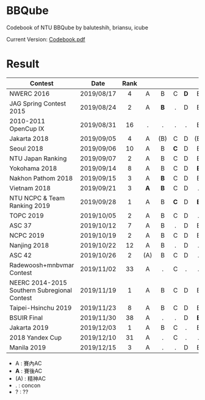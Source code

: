 # BBQube
Codebook of NTU BBQube by baluteshih, briansu, icube

Current Version: [Codebook.pdf](https://github.com/brianbbsu/BBQube/blob/codebook/codebook.pdf)

# Result

| Contest                   | Date          | Rank |   |   |   |   |   |   |   |   |   |   |   |   |   |
| --------------------------|:-------------:|:----:|:-:|:-:|:-:|:-:|:-:|:-:|:-:|:-:|:-:|:-:|:-:|:-:|:-:|
| NWERC 2016                    | 2019/08/17    |  4  | A | B | C | **D** | E | F | **G** | H | I | J | K |
| JAG Spring Contest 2015       | 2019/08/24    |  2  | A | **B** | . | D | E | F | G | . | **I** | . | K | L |
| 2010-2011 OpenCup IX          | 2019/08/31    |  16 | . | . | . | . | E | . | . | H | . | **J** |
| Jakarta 2018                  | 2019/09/05    |  4  | A | (B) | C | D | (E) | F | G | H | I | J | K | L |
| Seoul 2018                    | 2019/09/06    |  10 | A | B | **C** | D | E | F | **G** | . | . | J | K | L |
| NTU Japan Ranking             | 2019/09/07    |  2  | A | B | C | D | E | F | G | . | I | . |
| Yokohama 2018                 | 2019/09/14    |  8  | A | B | C | D | **E** | . | G | . | **I** | J | K |
| Nakhon Pathom 2018            | 2019/09/15    |  3  | A | **B** | C | D | E | **F** | G | H | . | J | K | L |
| Vietnam 2018                  | 2019/09/21    |  3  | **A** | **B** | C | D | . | **F** | **G** | H | I | J | **K** | L |
| NTU NCPC & Team Ranking 2019  | 2019/09/28    |  1  | A | B | **C** | D | **E** | (F) | G | (H) | I | J |
| TOPC 2019                     | 2019/10/05    |  2  | A | B | C | D | . | F | **G** | H | I |
| ASC 37                        | 2019/10/12    |  7  | A | B | . | D | E | F | G | H | . |
| NCPC 2019                     | 2019/10/19    |  2  | A | B | C | D | E | F | G | H | I | J | K | L | M~O |
| Nanjing 2018                  | 2019/10/22    |  12 | A | B | . | D | . | . | G | . | I | J | K | . | M |
| ASC 42                        | 2019/10/26    |  2  | (A) | B | C | D | . | F | G | . | . | J |
| Radewoosh+mnbvmar Contest     | 2019/11/02    |  33 | A | . | C | . | . | . | . | H | . | J | K | . |
| NEERC 2014-2015 Southern Subregional Contest  | 2019/11/19    | 1 | A | B | C | D | E | F | G | **H** | I | J | K | **L** | M |
| Taipei-Hsinchu 2019           | 2019/11/23    |  8  | A | B | C | D | E | . | . | H | . | J | K | (L) | . |
| BSUIR Final                   | 2019/11/30    |  38 | A | . | . | D | **E** | F | . | H | I | . | . |
| Jakarta 2019                  | 2019/12/03    |  1  | A | B | C | . | E | F | G | H | . | J | K | L |
| 2018 Yandex Cup               | 2019/12/10    |  31 | A | . | C | . | . | F | . | H | . | . | K |
| Manila 2019                   | 2019/12/15    |  3 | A | . | . | D | E | . | . | H | I | . | . | L | M |

- A : 賽內AC
- **A** : 賽後AC
- (A) : 精神AC
- . : concon
- ? : ??
